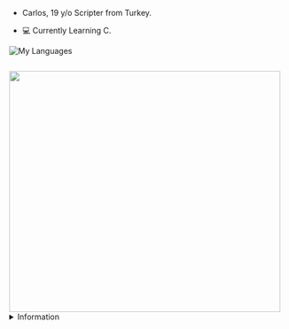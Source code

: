- Carlos, 19 y/o Scripter from Turkey.

- 💻 Currently Learning C.



![My Languages](https://skillicons.dev/icons?i=php,py,lua,nodejs,js,html,css,c,cpp,cs,net,mysql)

[<img alt="" src=https://lanyard.cnrad.dev/api/891822266701213797/>](https://lanyard-visualizer.netlify.app/user/891822266701213797)

<div align="left">
  <img src="https://media.giphy.com/media/YFkpsHWCsNUUo/giphy.gif" width="489" height="436"/>
</div>


<details>
<summary>Information</summary>
<br>
Im probably smarter than you. <33
</details>
<!---
--->
